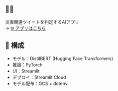 ## 🚀😼
災害関連ツイートを判定するAIアプリ  
→ [🌐 アプリはこちら](https://distilbert-api-deploy-xxxx.streamlit.app)

## 🔧 構成
- モデル：DistilBERT (Hugging Face Transformers)
- 推論：PyTorch
- UI：Streamlit
- デプロイ：Streamlit Cloud
- モデル配布：GCS + dotenv

